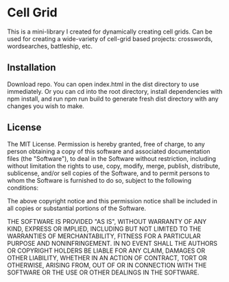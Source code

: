 # Cell Grid

This is a mini-library I created for dynamically creating cell grids. Can be used for creating a wide-variety of cell-grid based projects: crosswords, wordsearches, battleship, etc.

## Installation

Download repo. You can open index.html in the dist directory to use immediately. Or you can cd into the root directory, install dependencies with npm install, and run npm run build to generate fresh dist directory with any changes you wish to make.

## License

The MIT License. Permission is hereby granted, free of charge, to any person obtaining a copy of this software and associated documentation files (the "Software"), to deal in the Software without restriction, including without limitation the rights to use, copy, modify, merge, publish, distribute, sublicense, and/or sell copies of the Software, and to permit persons to whom the Software is furnished to do so, subject to the following conditions:

The above copyright notice and this permission notice shall be included in all copies or substantial portions of the Software.

THE SOFTWARE IS PROVIDED "AS IS", WITHOUT WARRANTY OF ANY KIND, EXPRESS OR IMPLIED, INCLUDING BUT NOT LIMITED TO THE WARRANTIES OF MERCHANTABILITY, FITNESS FOR A PARTICULAR PURPOSE AND NONINFRINGEMENT. IN NO EVENT SHALL THE AUTHORS OR COPYRIGHT HOLDERS BE LIABLE FOR ANY CLAIM, DAMAGES OR OTHER LIABILITY, WHETHER IN AN ACTION OF CONTRACT, TORT OR OTHERWISE, ARISING FROM, OUT OF OR IN CONNECTION WITH THE SOFTWARE OR THE USE OR OTHER DEALINGS IN THE SOFTWARE.
